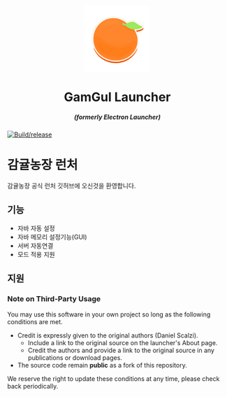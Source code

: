 <p align="center"><img src="./app/assets/images/SealCircle.png" width="150px" height="150px" alt="aventium softworks"></p>

<h1 align="center">GamGul Launcher</h1>

<em><h5 align="center">(formerly Electron Launcher)</h5></em>

[![Build/release](https://github.com/SaGye9816/GamgulLauncher/actions/workflows/main.yml/badge.svg)](https://github.com/SaGye9816/GamgulLauncher/actions/workflows/main.yml)

# 감귤농장 런처
감귤농장 공식 런처 깃허브에 오신것을 환영합니다.
## 기능
- 자바 자동 설정
- 자바 메모리 설정기능(GUI)
- 서버 자동연결
- 모드 적용 지원
## 지원
<!-- - 디스코드 https://discord.gg/CuKsKaS
- 카페 https://cafe.naver.com/4seasonsmc -->
### Note on Third-Party Usage

You may use this software in your own project so long as the following conditions are met.

* Credit is expressly given to the original authors (Daniel Scalzi).
  * Include a link to the original source on the launcher's About page.
  * Credit the authors and provide a link to the original source in any publications or download pages.
* The source code remain **public** as a fork of this repository.

We reserve the right to update these conditions at any time, please check back periodically.
